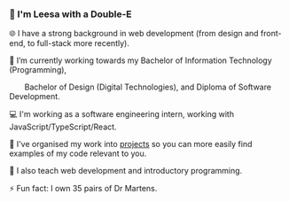 ### 👋 I'm Leesa with a Double-E 

🌐 I have a strong background in web development (from design and front-end, to full-stack more recently). 

:notebook: I’m currently working towards my Bachelor of Information Technology (Programming), 

&nbsp;&nbsp;&nbsp;&nbsp;&nbsp;&nbsp; Bachelor of Design (Digital Technologies), and Diploma of Software Development.

:computer: I'm working as a software engineering intern, working with JavaScript/TypeScript/React.

📂 I've organised my work into [projects](https://github.com/doubleedesign?tab=projects) so you can more easily find examples of my code relevant to you.

🏫 I also teach web development and introductory programming.

⚡ Fun fact: I own 35 pairs of Dr Martens.
